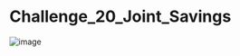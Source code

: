 # Challenge_20_Joint_Savings
![image](https://user-images.githubusercontent.com/90051271/154551180-fafb8239-0813-44f6-8c87-d75ae5f91141.png)
